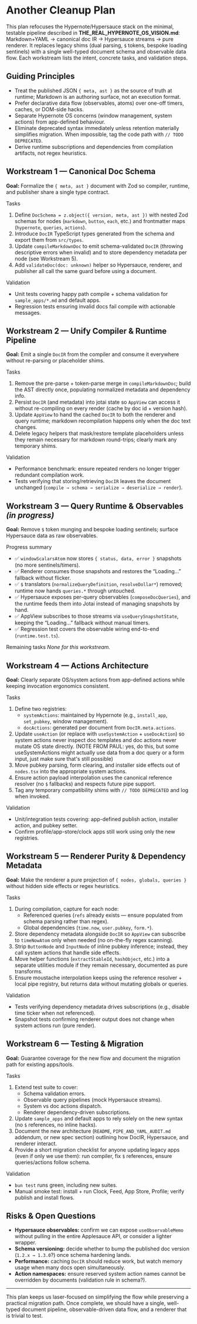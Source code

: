 # Another Cleanup Plan

This plan refocuses the Hypernote/Hyper­sauce stack on the minimal, testable pipeline described in **THE_REAL_HYPERNOTE_OS_VISION.md**: Markdown+YAML → canonical doc IR → Hypersauce streams → pure renderer. It replaces legacy shims (dual parsing, `$` tokens, bespoke loading sentinels) with a single well-typed document schema and observable data flow. Each workstream lists the intent, concrete tasks, and validation steps.

## Guiding Principles
- Treat the published JSON `{ meta, ast }` as the source of truth at runtime; Markdown is an authoring surface, not an execution format.
- Prefer declarative data flow (observables, atoms) over one-off timers, caches, or DOM-side hacks.
- Separate Hypernote OS concerns (window management, system actions) from app-defined behaviour.
- Eliminate deprecated syntax immediately unless retention materially simplifies migration. When impossible, tag the code path with `// TODO DEPRECATED`.
- Derive runtime subscriptions and dependencies from compilation artifacts, not regex heuristics.

## Workstream 1 — Canonical Doc Schema
**Goal:** Formalize the `{ meta, ast }` document with Zod so compiler, runtime, and publisher share a single type contract.

Tasks
1. Define `DocSchema = z.object({ version, meta, ast })` with nested Zod schemas for nodes (`markdown`, `button`, `each`, etc.) and frontmatter maps (`hypernote`, `queries`, `actions`).
2. Introduce `DocIR` TypeScript types generated from the schema and export them from `src/types`.
3. Update `compileMarkdownDoc` to emit schema-validated `DocIR` (throwing descriptive errors when invalid) and to store dependency metadata per node (see Workstream 5).
4. Add `validateDoc(doc: unknown)` helper so Hypersauce, renderer, and publisher all call the same guard before using a document.

Validation
- Unit tests covering happy path compile + schema validation for `sample_apps/*.md` and default apps.
- Regression tests ensuring invalid docs fail compile with actionable messages.

## Workstream 2 — Unify Compiler & Runtime Pipeline
**Goal:** Emit a single `DocIR` from the compiler and consume it everywhere without re-parsing or placeholder shims.

Tasks
1. Remove the pre-parse + token-parse merge in `compileMarkdownDoc`; build the AST directly once, populating normalized metadata and dependency info.
2. Persist `DocIR` (and metadata) into jotai state so `AppView` can access it without re-compiling on every render (cache by doc id + version hash).
3. Update `AppView` to hand the cached `DocIR` to both the renderer and query runtime; markdown recompilation happens only when the doc text changes.
4. Delete legacy helpers that mask/restore template placeholders unless they remain necessary for markdown round-trips; clearly mark any temporary shims.

Validation
- Performance benchmark: ensure repeated renders no longer trigger redundant compilation work.
- Tests verifying that storing/retrieving `DocIR` leaves the document unchanged (`compile → schema → serialize → deserialize → render`).

## Workstream 3 — Query Runtime & Observables *(in progress)*
**Goal:** Remove `$` token munging and bespoke loading sentinels; surface Hypersauce data as raw observables.

Progress summary
- ✅ `windowScalarsAtom` now stores `{ status, data, error }` snapshots (no more sentinels/timers).
- ✅ Renderer consumes those snapshots and restores the “Loading…” fallback without flicker.
- ✅ `$` translators (`normalizeQueryDefinition`, `resolveDollar*`) removed; runtime now hands `queries.*` through untouched.
- ✅ Hypersauce exposes per-query observables (`composeDocQueries`), and the runtime feeds them into Jotai instead of managing snapshots by hand.
- ✅ AppView subscribes to those streams via `useQuerySnapshotState`, keeping the “Loading…” fallback without manual timers.
- ✅ Regression test covers the observable wiring end-to-end (`runtime.test.ts`).

Remaining tasks
*None for this workstream.*

## Workstream 4 — Actions Architecture
**Goal:** Clearly separate OS/system actions from app-defined actions while keeping invocation ergonomics consistent.

Tasks
1. Define two registries:
   - `systemActions`: maintained by Hypernote (e.g., `install_app`, `set_pubkey`, window management).
   - `docActions`: generated per document from `DocIR.meta.actions`.
2. Update `useAction` (or replace with `useSystemAction` + `useDocAction`) so system actions never inspect doc templates and doc actions never mutate OS state directly.
(NOTE FROM PAUL: yes, do this, but some useSystemActions might actually use data from a doc query or a form input, just make sure that's still possible)
3. Move pubkey parsing, form clearing, and installer side effects out of `nodes.tsx` into the appropriate system actions.
4. Ensure action payload interpolation uses the canonical reference resolver (no `$` fallbacks) and respects future pipe support.
5. Tag any temporary compatibility shims with `// TODO DEPRECATED` and log when invoked.

Validation
- Unit/integration tests covering: app-defined publish action, installer action, and pubkey setter.
- Confirm profile/app-store/clock apps still work using only the new registries.

## Workstream 5 — Renderer Purity & Dependency Metadata
**Goal:** Make the renderer a pure projection of `{ nodes, globals, queries }` without hidden side effects or regex heuristics.

Tasks
1. During compilation, capture for each node:
   - Referenced queries (`refs` already exists — ensure populated from schema parsing rather than regex).
   - Global dependencies (`time.now`, `user.pubkey`, `form.*`).
2. Store dependency metadata alongside `DocIR` so `AppView` can subscribe to `timeNowAtom` only when needed (no on-the-fly regex scanning).
3. Strip `ButtonNode` and `InputNode` of inline pubkey inference; instead, they call system actions that handle side effects.
4. Move helper functions (`extractStableId`, `hashObject`, etc.) into a separate utilities module if they remain necessary, documented as pure transforms.
5. Ensure moustache interpolation keeps using the reference resolver + local pipe registry, but returns data without mutating globals or queries.

Validation
- Tests verifying dependency metadata drives subscriptions (e.g., disable time ticker when not referenced).
- Snapshot tests confirming renderer output does not change when system actions run (pure render).

## Workstream 6 — Testing & Migration
**Goal:** Guarantee coverage for the new flow and document the migration path for existing apps/tools.

Tasks
1. Extend test suite to cover:
   - Schema validation errors.
   - Observable query pipelines (mock Hypersauce streams).
   - System vs doc actions dispatch.
   - Renderer dependency-driven subscriptions.
2. Update `sample_apps` and default apps to rely solely on the new syntax (no `$` references, no inline hacks).
3. Document the new architecture (`README`, `PIPE_AND_YAML_AUDIT.md` addendum, or new spec section) outlining how DocIR, Hypersauce, and renderer interact.
4. Provide a short migration checklist for anyone updating legacy apps (even if only we use them): run compiler, fix `$` references, ensure queries/actions follow schema.

Validation
- `bun test` runs green, including new suites.
- Manual smoke test: install + run Clock, Feed, App Store, Profile; verify publish and install flows.

## Risks & Open Questions
- **Hypersauce observables:** confirm we can expose `useObservableMemo` without pulling in the entire Applesauce API, or consider a lighter wrapper.
- **Schema versioning:** decide whether to bump the published doc version (`1.2.x → 1.3.0`?) once schema hardening lands.
- **Performance:** caching `DocIR` should reduce work, but watch memory usage when many docs open simultaneously.
- **Action namespaces:** ensure reserved system action names cannot be overridden by documents (validation rule in schema?).

---

This plan keeps us laser-focused on simplifying the flow while preserving a practical migration path. Once complete, we should have a single, well-typed document pipeline, observable-driven data flow, and a renderer that is trivial to test.
